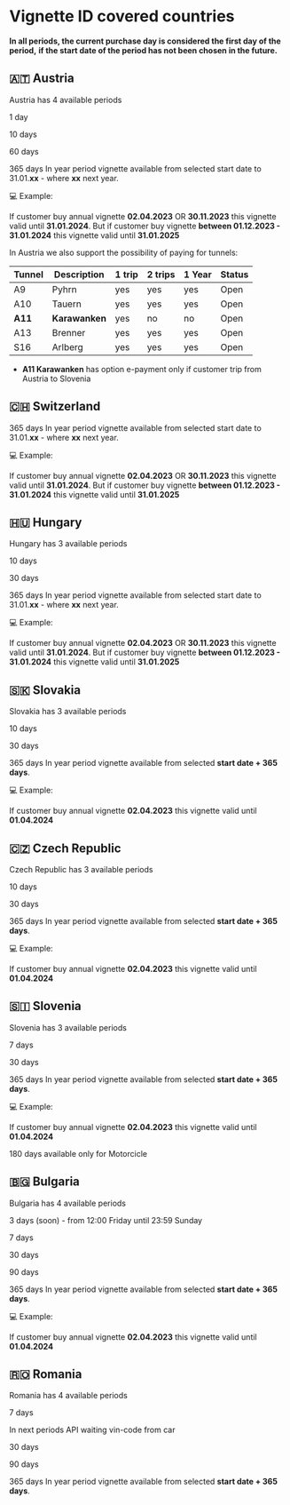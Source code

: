 # Vignette ID covered countries

**In all periods, the current purchase day is considered the first day of the period,**
**if the start date of the period has not been chosen in the future.**

## 🇦🇹 Austria

Austria has 4 available periods

1 day

10 days

60 days

365 days
In year period vignette available from selected start date to 31.01.**xx** - where  **xx** next year.

💻 Example:

If customer buy annual vignette **02.04.2023** OR **30.11.2023** this vignette valid until **31.01.2024**.
But if customer buy vignette **between 01.12.2023 - 31.01.2024** this vignette valid until **31.01.2025**

In Austria we also support the possibility of paying for tunnels:

| Tunnel          | Description   | 1 trip  | 2 trips  | 1 Year  |  Status  |
| --------------- | ------------- | ------- | -------- | ------- | -------- |
|        A9       |   Pyhrn       |   yes   |    yes   |   yes   |   Open   |
|        A10      |   Tauern      |   yes   |    yes   |   yes   |   Open   |
|        **A11**      |   **Karawanken**  |   yes   |    no    |   no    |   Open   |
|        A13      |   Brenner     |   yes   |    yes   |   yes   |   Open   |
|        S16      |   Arlberg     |   yes   |    yes   |   yes   |   Open   |

- **A11 Karawanken** has option e-payment only if customer trip from Austria to Slovenia


## 🇨🇭 Switzerland

365 days
In year period vignette available from selected start date to 31.01.**xx** - where  **xx** next year.

💻 Example:

If customer buy annual vignette **02.04.2023** OR **30.11.2023** this vignette valid until **31.01.2024**.
But if customer buy vignette **between 01.12.2023 - 31.01.2024** this vignette valid until **31.01.2025**


## 🇭🇺 Hungary

Hungary has 3 available periods

10 days

30 days

365 days
In year period vignette available from selected start date to 31.01.**xx** - where  **xx** next year.

💻 Example:

If customer buy annual vignette **02.04.2023** OR **30.11.2023** this vignette valid until **31.01.2024**. 
But if customer buy vignette **between 01.12.2023 - 31.01.2024** this vignette valid until **31.01.2025**


## 🇸🇰 Slovakia

Slovakia has 3 available periods

10 days

30 days

365 days
In year period vignette available from selected **start date + 365 days**.

💻 Example:

If customer buy annual vignette **02.04.2023** this vignette valid until **01.04.2024** 


## 🇨🇿 Czech Republic

Czech Republic has 3 available periods

10 days

30 days

365 days
In year period vignette available from selected **start date + 365 days**.

💻 Example:

If customer buy annual vignette **02.04.2023** this vignette valid until **01.04.2024** 


## 🇸🇮 Slovenia

Slovenia has 3 available periods

7 days

30 days

365 days
In year period vignette available from selected **start date + 365 days**.

💻 Example:

If customer buy annual vignette **02.04.2023** this vignette valid until **01.04.2024** 

180 days available only for Motorcicle


## 🇧🇬 Bulgaria

Bulgaria has 4 available periods

3 days (soon) - from 12:00 Friday until 23:59 Sunday

7 days

30 days

90 days

365 days
In year period vignette available from selected **start date + 365 days**.

💻 Example:

If customer buy annual vignette **02.04.2023** this vignette valid until **01.04.2024** 


## 🇷🇴 Romania

Romania has 4 available periods

7 days

In next periods API waiting vin-code from car

30 days

90 days

365 days
In year period vignette available from selected **start date + 365 days**.

